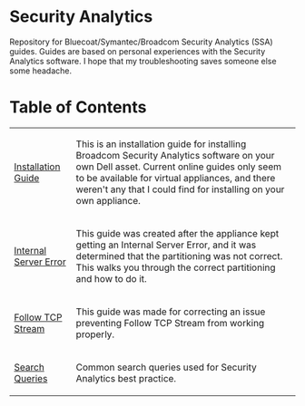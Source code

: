 # Security Analytics

Repository for Bluecoat/Symantec/Broadcom Security Analytics (SSA) guides. Guides are based on personal experiences with the Security Analytics software. I hope that my troubleshooting saves someone else some headache.

# Table of Contents
<table>
  <tr>
    <td>
      <a href="https://github.com/PudgyDragon/SecurityAnalytics/blob/main/Installation%20Guide">Installation Guide</a>
    </td>
    <td>
      <p>This is an installation guide for installing Broadcom Security Analytics software on your own Dell asset. Current online guides only seem to be available for virtual appliances, and there weren't any that I could find for installing on your own appliance.</p>
    </td>
  </tr>
  <tr>
    <td>
      <a href="https://github.com/PudgyDragon/SecurityAnalytics/blob/main/Internal%20Server%20Error">Internal Server Error</a>
    </td>
    <td>
      <p>This guide was created after the appliance kept getting an Internal Server Error, and it was determined that the partitioning was not correct. This walks you through the correct partitioning and how to do it.</p>
    </td>
  </tr>
  <tr>
    <td>
      <a href="https://github.com/PudgyDragon/SecurityAnalytics/blob/main/Follow%20TCP%20Stream">Follow TCP Stream</a>
    </td>
    <td>
      <p>This guide was made for correcting an issue preventing Follow TCP Stream from working properly.</p>
    </td>
  </tr>
  <tr>
    <td>
      <a href="https://github.com/PudgyDragon/Security_Analytics/blob/main/SearchQueries.md">Search Queries</a>
    </td>
    <td>
      <p>Common search queries used for Security Analytics best practice.</p>
    </td>    
  </tr>
</table>
